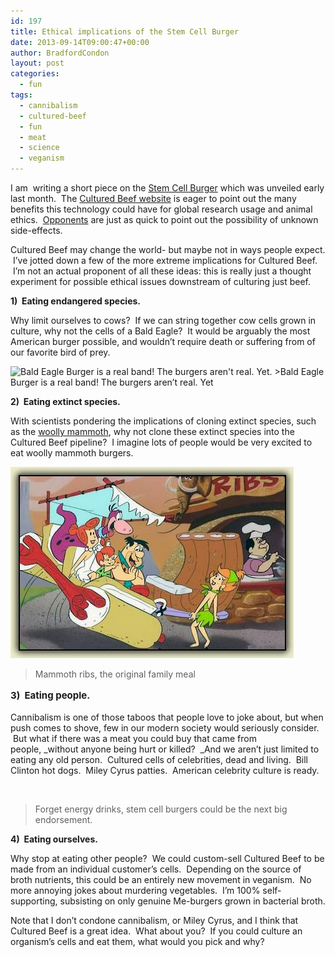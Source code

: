```yaml
---
id: 197
title: Ethical implications of the Stem Cell Burger
date: 2013-09-14T09:00:47+00:00
author: BradfordCondon
layout: post
categories:
  - fun
tags:
  - cannibalism
  - cultured-beef
  - fun
  - meat
  - science
  - veganism
---
```

I am  writing a short piece on the [Stem Cell Burger](http://www.cnn.com/2013/08/05/world/europe/europe-stem-cell-burger-ott) which was unveiled early last month.  The [Cultured Beef website](http://culturedbeef.net/) is eager to point out the many benefits this technology could have for global research usage and animal ethics.  [Opponents](http://www.huffingtonpost.com/paul-knoepfler/test-tube-burger_b_3726288.html) are just as quick to point out the possibility of unknown side-effects.


<p style="text-align:left;">
  Cultured Beef may change the world- but maybe not in ways people expect.  I&#8217;ve jotted down a few of the more extreme implications for Cultured Beef.  I&#8217;m not an actual proponent of all these ideas: this is really just a thought experiment for possible ethical issues downstream of culturing just beef.
</p>

**1)  Eating endangered species.**

Why limit ourselves to cows?  If we can string together cow cells grown in culture, why not the cells of a Bald Eagle?  It would be arguably the most American burger possible, and wouldn&#8217;t require death or suffering from of our favorite bird of prey.

<img class="size-full wp-image-210" alt="Bald Eagle Burger is a real band!  The burgers aren't real.  Yet." src="https://i0.wp.com/www.bradfordcondon.com/wp-content/uploads/2013/09/300x300.jpg?fit=300%2C300" srcset="https://i0.wp.com/www.bradfordcondon.com/wp-content/uploads/2013/09/300x300.jpg?w=300 300w, https://i0.wp.com/www.bradfordcondon.com/wp-content/uploads/2013/09/300x300.jpg?resize=150%2C150 150w" sizes="(max-width: 300px) 100vw, 300px" data-recalc-dims="1" />
>Bald Eagle Burger is a real band! The burgers aren&#8217;t real. Yet

**2)  Eating extinct species.**

With scientists pondering the implications of cloning extinct species, such as the [woolly mammoth](http://newsfeed.time.com/2012/03/14/the-woolly-mammoths-return-scientists-plan-to-clone-extinct-creature/), why not clone these extinct species into the Cultured Beef pipeline?  I imagine lots of people would be very excited to eat woolly mammoth burgers.



![<img class="size-medium wp-image-209" alt="Mammoth ribs, the original family meal." src="https://i2.wp.com/www.bradfordcondon.com/wp-content/uploads/2013/09/flintstonesribs-300x203.jpg?fit=300%2C202" srcset="https://i2.wp.com/www.bradfordcondon.com/wp-content/uploads/2013/09/flintstonesribs.jpg?w=453 453w, https://i2.wp.com/www.bradfordcondon.com/wp-content/uploads/2013/09/flintstonesribs.jpg?resize=300%2C203 300w" sizes="(max-width: 300px) 100vw, 300px" data-recalc-dims="1" />](/wp-content/uploads/2013/09/flintstonesribs.jpg)
>Mammoth ribs, the original family meal

**<span style="font-size:15px;line-height:1.6;">3)  Eating people.</span>**

Cannibalism is one of those taboos that people love to joke about, but when push comes to shove, few in our modern society would seriously consider.  But what if there was a meat you could buy that came from people, _without anyone being hurt or killed?  _And we aren&#8217;t just limited to eating any old person.  Cultured cells of celebrities, dead and living.  Bill Clinton hot dogs.  Miley Cyrus patties.  American celebrity culture is ready.

![<img alt="" src="https://i2.wp.com/3.bp.blogspot.com/-zpL8KOupGIo/UR9KtdD9T6I/AAAAAAAAAzU/4KfZRfwLbA4/s320/miley-cyrus-quiff.jpg?resize=207%2C320" data-recalc-dims="1" />](https://i2.wp.com/3.bp.blogspot.com/-zpL8KOupGIo/UR9KtdD9T6I/AAAAAAAAAzU/4KfZRfwLbA4/s320/miley-cyrus-quiff.jpg)

>Forget energy drinks, stem cell burgers could be the next big endorsement.

**4)  Eating ourselves.**

Why stop at eating other people?  We could custom-sell Cultured Beef to be made from an individual customer&#8217;s cells.  Depending on the source of broth nutrients, this could be an entirely new movement in veganism.  No more annoying jokes about murdering vegetables.  I&#8217;m 100% self-supporting, subsisting on only genuine Me-burgers grown in bacterial broth.

Note that I don&#8217;t condone cannibalism, or Miley Cyrus, and I think that Cultured Beef is a great idea.  What about you?  If you could culture an organism&#8217;s cells and eat them, what would you pick and why?